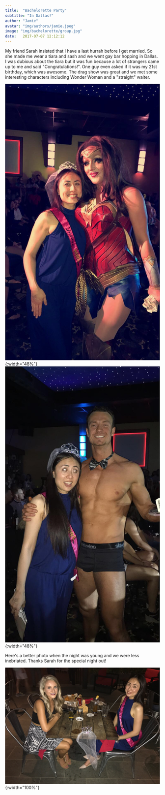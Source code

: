 ```yaml
---
title:  "Bachelorette Party"
subtitle: "In Dallas!"
author: "Jamie"
avatar: "img/authors/jamie.jpeg"
image: "img/bachelorette/group.jpg"
date:   2017-07-07 12:12:12
---
```


My friend Sarah insisted that I have a last hurrah before I get married.  So she made me wear a tiara and sash and we went gay bar hopping in Dallas.  I was dubious about the tiara but it was fun because a lot of strangers came up to me and said "Congratulations!".  One guy even asked if it was my 21st birthday, which was awesome.  The drag show was great and we met some interesting characters including Wonder Woman and a "straight" waiter.

![](../img/bachelorette/wonder.jpg){:width="48%"}
![](../img/bachelorette/man.jpg){:width="48%"}

Here's a better photo when the night was young and we were less inebriated.  Thanks Sarah for the special night out!

![](../img/bachelorette/couple.jpg){:width="100%"}
